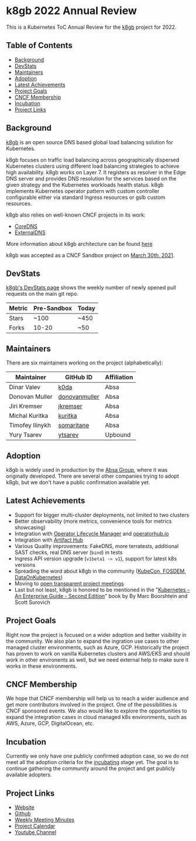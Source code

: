 # k8gb 2022 Annual Review

This is a Kubernetes ToC Annual Review for the [k8gb](https://k8gb.io) project for 2022.

<!-- omit in toc -->
## Table of Contents

- [Background](#background)
- [DevStats](#devstats)
- [Maintainers](#maintainers)
- [Adoption](#adoption)
- [Latest Achievements](#latest-achievements)
- [Project Goals](#project-goals)
- [CNCF Membership](#cncf-membership)
- [Incubation](#incubation)
- [Project Links](#project-links)

## Background

[k8gb](https://www.k8gb.io/) is an open source DNS based global load balancing solution for Kubernetes.

k8gb focuses on traffic load balancing across geographically dispersed Kubernetes clusters using different load balancing strategies to achieve high availability.
k8gb works on Layer 7. It registers as resolver in the Edge DNS server and provides DNS resolution for the services based on the given strategy and the Kubernetes workloads health status.
k8gb implements Kubernetes operator pattern with custom controller configurable either via standard Ingress resources or gslb custom resources.

k8gb also relies on well-known CNCF projects in its work:

- [CoreDNS](https://coredns.io/)
- [ExternalDNS](https://github.com/kubernetes-sigs/external-dns)

More information about k8gb architecture can be found [here](https://www.k8gb.io/docs/components.html)

k8gb was accepted as a CNCF Sandbox project on [March 30th, 2021](https://docs.google.com/spreadsheets/d/1Nnh_usr0tSZxaUpxTusqeIqKxMmvuEViRkyO9e_Do40/edit#gid=1136111842).

## DevStats

[k8gb's DevStats page](https://k8gb.devstats.cncf.io/d/15/new-prs-in-repository-groups?orgId=1&from=1609520400000&to=1641056399000&var-period=w&var-repogroup_name=All) shows the weekly number of
newly opened pull requests on the main git repo.

| Metric | Pre-Sandbox | Today |
| ------ | ----------- | ----- |
| Stars  | ~100        | ~450  |
| Forks  | 10-20       | ~50   |

## Maintainers

There are six maintainers working on the project (alphabetically):

| Maintainer      | GitHub ID                                         | Affiliation |
| --------------- | ------------------------------------------------- | ----------- |
| Dinar Valev     | [k0da](https://github.com/k0da)                   | Absa        |
| Donovan Muller  | [donovanmuller](https://github.com/donovanmuller) | Absa        |
| Jiri Kremser    | [jkremser](https://github.com/jkremser)           | Absa        |
| Michal Kuritka  | [kuritka](https://github.com/kuritka)             | Absa        |
| Timofey Ilinykh | [somaritane](https://github.com/somaritane)       | Absa        |
| Yury Tsarev     | [ytsarev](https://github.com/ytsarev)             | Upbound     |

## Adoption

k8gb is widely used in production by the [Absa Group](https://www.absa.africa/absaafrica/), where it was originally developed.
There are several other companies trying to adopt k8gb, but we don't have a public confirmation available yet.

## Latest Achievements

- Support for bigger multi-cluster deployments, not limited to two clusters
- Better observability (more metrics, convenience tools for metrics showcasing)
- Integration with [Operator Lifecycle Manager](https://olm.operatorframework.io/) and [operatorhub.io](https://operatorhub.io/)
- Integration with [Artifact Hub](https://artifacthub.io/packages/search?ts_query_web=k8gb&sort=relevance&page=1)
- Various Quality improvements: FakeDNS, more terratests, additional SAST checks, real DNS server (`bind`) in tests
- Ingress API version upgrade (`v1beta1 -> v1`), support for latest k8s versions
- Spreading the word about k8gb in the community ([KubeCon, FOSDEM, DataOnKubernetes](https://www.youtube.com/playlist?list=PL9-JmDqpp9x_hAYS4zlhnDa5PTJPqmBnV))
- Moving to [open transparent project meetings](https://www.youtube.com/playlist?list=PL9-JmDqpp9x8mhAyK8DpCixGLOHmZrqbZ)
- Last but not least, k8gb is honored to be mentioned in the "[Kubernetes – An Enterprise Guide - Second Edition](https://www.packtpub.com/product/kubernetes-an-enterprise-guide-second-edition/9781803230030)" book by By Marc Boorshtein and Scott Surovich

## Project Goals

<!-- What are the current goals of the project? For example, are you working on major new features? Or are you concentrating on adoption or documentation? -->

Right now the project is focused on a wider adoption and better visibility in the community.
We also plan to expand the ingration use cases to other managed cluster environments, such as Azure, GCP.
Historically the project has proven to work on vanilla Kubernetes clusters and AWS/EKS and should work in other environents as well, but we need external help to make sure it works in these environments.

## CNCF Membership

<!-- How can the CNCF help you achieve your upcoming goals? -->

We hope that CNCF membership will help us to reach a wider audience and get more contributors involved in the project.
One of the possibilities is CNCF sponsored events.
We also would like to explore the opportunities to expand the integration cases in cloud managed k8s environments, such as AWS, Azure, GCP, DigitalOcean, etc.

## Incubation

Currently we only have one publicly confirmed adoption case, so we do not meet all the adoption criteria for the [incubating](https://github.com/cncf/toc/blob/main/process/graduation_criteria.md#incubating-stage) stage yet.
The goal is to continue gathering the community around the project and get publicly available adopters.

## Project Links

- [Website](https://k8gb.io/)
- [Github](https://github.com/k8gb-io/k8gb)
- [Weekly Meeting Minutes](https://docs.google.com/document/d/1YdpEVhtyCKvwFtXR7cn1Kn2Xc_tdNskoFnhHmFPbtA4/edit#heading=h.w7l85jeih9j6)
- [Project Calendar](https://calendar.google.com/calendar/u/0/embed?src=ena2n7rlpb6sj14llroc274uvs@group.calendar.google.com)
- [Youtube Channel](https://www.youtube.com/channel/UCwvtktvdZu_pg-t-INvuW5g)
